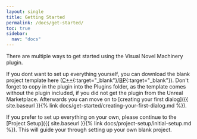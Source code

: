 ```yaml
---
layout: single
title: Getting Started
permalink: /docs/get-started/
toc: true
sidebar:
  nav: "docs"
---
```


There are multiple ways to get started using the Visual Novel Machinery plugin.

If you dont want to set up everything yourself, you can download the blank project template here ([C++](https://www.dropbox.com/scl/fi/toxu2zgnmsibt9hrcpele/VNMBlankProject.zip?rlkey=3mjvmy0kfazmqrttv5nxs7z4d&dl=0){:target="_blank"}/[BP](https://www.dropbox.com/scl/fi/his5riwv786yhrcillajc/VNMBlankProject_BP.zip?rlkey=wz7wq7pz6nvvwhn558jxsfhs1&dl=0){:target="_blank"}). Don't forget to copy in the plugin into the Plugins folder, as the template comes without the plugin included, if you did not get the plugin from the Unreal Marketplace.
Afterwards you can move on to [creating your first dialog]({{ site.baseurl }}{% link docs/get-started/creating-your-first-dialog.md %}).

If you prefer to set up everything on your own, please continue to the [Project Setup]({{ site.baseurl }}{% link docs/project-setup/initial-setup.md %}). This will guide your through setting up your own blank project.